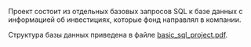 Проект состоит из отдельных базовых запросов SQL к базе данных с информацией об инвестициях, которые фонд направлял в компании.

Структура базы данных приведена в файле [basic_sql_project.pdf](https://yadi.sk/i/8-M5Ubr7Fd2U8w).

